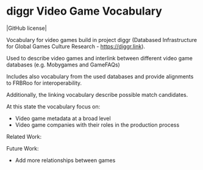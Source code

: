# diggr Video Game Vocabulary
|GitHub license|

Vocabulary for video games build in project diggr (Databased Infrastructure for Global Games Culture Research - https://diggr.link).

Used to describe video games and interlink between different video game databases (e.g. Mobygames and GameFAQs)

Includes also vocabulary from the used databases and provide alignments to FRBRoo for interoperability.

Additionally, the linking vocabulary describe possible match candidates.

At this state the vocabulary focus on:

* Video game metadata at a broad level
* Video game companies with their roles in the production process

Related Work:

Future Work:

* Add more relationships between games
